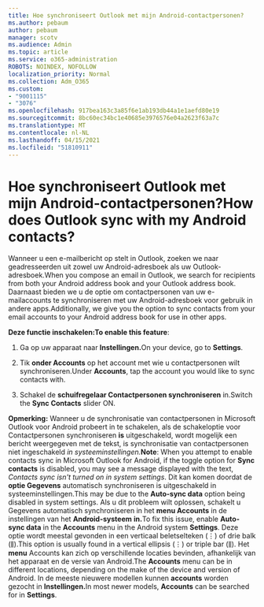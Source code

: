 ```yaml
---
title: Hoe synchroniseert Outlook met mijn Android-contactpersonen?
ms.author: pebaum
author: pebaum
manager: scotv
ms.audience: Admin
ms.topic: article
ms.service: o365-administration
ROBOTS: NOINDEX, NOFOLLOW
localization_priority: Normal
ms.collection: Adm_O365
ms.custom:
- "9001115"
- "3076"
ms.openlocfilehash: 917bea163c3a85f6e1ab193db44a1e1aefd80e19
ms.sourcegitcommit: 8bc60ec34bc1e40685e3976576e04a2623f63a7c
ms.translationtype: MT
ms.contentlocale: nl-NL
ms.lasthandoff: 04/15/2021
ms.locfileid: "51810911"
---
```

# <a name="how-does-outlook-sync-with-my-android-contacts"></a><span data-ttu-id="34513-102">Hoe synchroniseert Outlook met mijn Android-contactpersonen?</span><span class="sxs-lookup"><span data-stu-id="34513-102">How does Outlook sync with my Android contacts?</span></span>

<span data-ttu-id="34513-103">Wanneer u een e-mailbericht op stelt in Outlook, zoeken we naar geadresseerden uit zowel uw Android-adresboek als uw Outlook-adresboek.</span><span class="sxs-lookup"><span data-stu-id="34513-103">When you compose an email in Outlook, we search for recipients from both your Android address book and your Outlook address book.</span></span> <span data-ttu-id="34513-104">Daarnaast bieden we u de optie om contactpersonen van uw e-mailaccounts te synchroniseren met uw Android-adresboek voor gebruik in andere apps.</span><span class="sxs-lookup"><span data-stu-id="34513-104">Additionally, we give you the option to sync contacts from your email accounts to your Android address book for use in other apps.</span></span> 
 
<span data-ttu-id="34513-105">**Deze functie inschakelen:**</span><span class="sxs-lookup"><span data-stu-id="34513-105">**To enable this feature**:</span></span>
 
1. <span data-ttu-id="34513-106">Ga op uw apparaat naar **Instellingen.**</span><span class="sxs-lookup"><span data-stu-id="34513-106">On your device, go to **Settings**.</span></span>

2. <span data-ttu-id="34513-107">Tik **onder Accounts** op het account met wie u contactpersonen wilt synchroniseren.</span><span class="sxs-lookup"><span data-stu-id="34513-107">Under **Accounts**, tap the account you would like to sync contacts with.</span></span>

3. <span data-ttu-id="34513-108">Schakel de **schuifregelaar Contactpersonen synchroniseren** in.</span><span class="sxs-lookup"><span data-stu-id="34513-108">Switch the **Sync Contacts** slider ON.</span></span>
 
<span data-ttu-id="34513-109">**Opmerking:** Wanneer u de synchronisatie van contactpersonen in Microsoft Outlook voor Android probeert in te schakelen, als de schakeloptie voor Contactpersonen synchroniseren **is** uitgeschakeld, wordt mogelijk een bericht weergegeven met de tekst, is synchronisatie van contactpersonen niet ingeschakeld *in systeeminstellingen.*</span><span class="sxs-lookup"><span data-stu-id="34513-109">**Note**: When you attempt to enable contacts sync in Microsoft Outlook for Android, if the toggle option for **Sync contacts** is disabled, you may see a message displayed with the text, *Contacts sync isn't turned on in system settings*.</span></span> <span data-ttu-id="34513-110">Dit kan komen doordat de **optie Gegevens** automatisch synchroniseren is uitgeschakeld in systeeminstellingen.</span><span class="sxs-lookup"><span data-stu-id="34513-110">This may be due to the **Auto-sync data** option being disabled in system settings.</span></span> <span data-ttu-id="34513-111">Als u dit probleem wilt oplossen, schakelt u Gegevens automatisch synchroniseren in het **menu Accounts** in de instellingen van het **Android-systeem** **in.**</span><span class="sxs-lookup"><span data-stu-id="34513-111">To fix this issue, enable  **Auto-sync data** in the  **Accounts** menu in the Android system  **Settings**.</span></span> <span data-ttu-id="34513-112">Deze optie wordt meestal gevonden in een verticaal beletselteken (⋮) of drie balk (⫼).</span><span class="sxs-lookup"><span data-stu-id="34513-112">This option is usually found in a vertical ellipsis (⋮) or triple bar (⫼).</span></span> <span data-ttu-id="34513-113">Het  **menu** Accounts kan zich op verschillende locaties bevinden, afhankelijk van het apparaat en de versie van Android.</span><span class="sxs-lookup"><span data-stu-id="34513-113">The  **Accounts** menu can be in different locations, depending on the make of the device and version of Android.</span></span> <span data-ttu-id="34513-114">In de meeste nieuwere modellen kunnen **accounts** worden gezocht in **Instellingen.**</span><span class="sxs-lookup"><span data-stu-id="34513-114">In most newer models, **Accounts** can be searched for in **Settings**.</span></span>